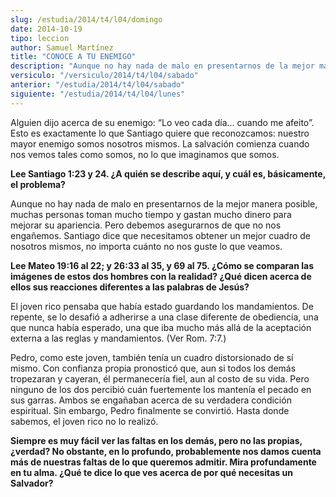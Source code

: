 ```yaml
---
slug: /estudia/2014/t4/l04/domingo
date: 2014-10-19
tipo: leccion
author: Samuel Martínez
title: "CONOCE A TU ENEMIGO"
description: "Aunque no hay nada de malo en presentarnos de la mejor manera posible, muchas personas toman mucho tiempo y gastan mucho dinero para mejorar su apariencia. Pero debemos asegurarnos de que no nos engañemos. Santiago dice que necesitamos obtener un mejor cuadro de nosotros mismos, no importa cuánto no nos guste lo que veamos."
versiculo: "/versiculo/2014/t4/l04/sabado"
anterior: "/estudia/2014/t4/l04/sabado"
siguiente: "/estudia/2014/t4/l04/lunes"
---
```


Alguien dijo acerca de su enemigo: “Lo veo cada día... cuando me afeito”. Esto es exactamente lo que Santiago quiere que reconozcamos: nuestro mayor enemigo somos nosotros mismos. La salvación comienza cuando nos vemos tales como somos, no lo que imaginamos que somos.

**Lee Santiago 1:23 y 24. ¿A quién se describe aquí, y cuál es, básicamente, el problema?**

Aunque no hay nada de malo en presentarnos de la mejor manera posible, muchas personas toman mucho tiempo y gastan mucho dinero para mejorar su apariencia. Pero debemos asegurarnos de que no nos engañemos. Santiago dice que necesitamos obtener un mejor cuadro de nosotros mismos, no importa cuánto no nos guste lo que veamos.

**Lee Mateo 19:16 al 22; y 26:33 al 35, y 69 al 75. ¿Cómo se comparan las imágenes de estos dos hombres con la realidad? ¿Qué dicen acerca de ellos sus reacciones diferentes a las palabras de Jesús?**

El joven rico pensaba que había estado guardando los mandamientos. De repente, se lo desafió a adherirse a una clase diferente de obediencia, una que nunca había esperado, una que iba mucho más allá de la aceptación externa a las reglas y mandamientos. (Ver Rom. 7:7.)

Pedro, como este joven, también tenía un cuadro distorsionado de sí mismo. Con confianza propia pronosticó que, aun si todos los demás tropezaran y cayeran, él permanecería fiel, aun al costo de su vida. Pero ninguno de los dos percibió cuán fuertemente los mantenía el pecado en sus garras. Ambos se engañaban acerca de su verdadera condición espiritual. Sin embargo, Pedro finalmente se convirtió. Hasta donde sabemos, el joven rico no lo realizó.

**Siempre es muy fácil ver las faltas en los demás, pero no las propias, ¿verdad? No obstante, en lo profundo, probablemente nos damos cuenta más de nuestras faltas de lo que queremos admitir. Mira profundamente en tu alma. ¿Qué te dice lo que ves acerca de por qué necesitas un Salvador?**
